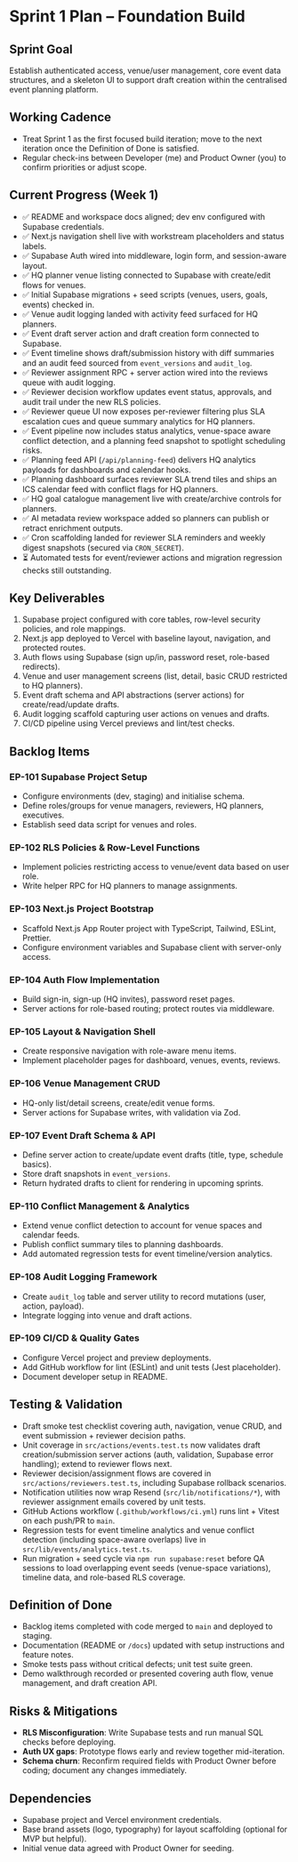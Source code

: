 # Sprint 1 Plan – Foundation Build

## Sprint Goal
Establish authenticated access, venue/user management, core event data structures, and a skeleton UI to support draft creation within the centralised event planning platform.

## Working Cadence
- Treat Sprint 1 as the first focused build iteration; move to the next iteration once the Definition of Done is satisfied.
- Regular check-ins between Developer (me) and Product Owner (you) to confirm priorities or adjust scope.

## Current Progress (Week 1)
- ✅ README and workspace docs aligned; dev env configured with Supabase credentials.
- ✅ Next.js navigation shell live with workstream placeholders and status labels.
- ✅ Supabase Auth wired into middleware, login form, and session-aware layout.
- ✅ HQ planner venue listing connected to Supabase with create/edit flows for venues.
- ✅ Initial Supabase migrations + seed scripts (venues, users, goals, events) checked in.
- ✅ Venue audit logging landed with activity feed surfaced for HQ planners.
- ✅ Event draft server action and draft creation form connected to Supabase.
- ✅ Event timeline shows draft/submission history with diff summaries and an audit feed sourced from `event_versions` and `audit_log`.
- ✅ Reviewer assignment RPC + server action wired into the reviews queue with audit logging.
- ✅ Reviewer decision workflow updates event status, approvals, and audit trail under the new RLS policies.
- ✅ Reviewer queue UI now exposes per-reviewer filtering plus SLA escalation cues and queue summary analytics for HQ planners.
- ✅ Event pipeline now includes status analytics, venue-space aware conflict detection, and a planning feed snapshot to spotlight scheduling risks.
- ✅ Planning feed API (`/api/planning-feed`) delivers HQ analytics payloads for dashboards and calendar hooks.
- ✅ Planning dashboard surfaces reviewer SLA trend tiles and ships an ICS calendar feed with conflict flags for HQ planners.
- ✅ HQ goal catalogue management live with create/archive controls for planners.
- ✅ AI metadata review workspace added so planners can publish or retract enrichment outputs.
- ✅ Cron scaffolding landed for reviewer SLA reminders and weekly digest snapshots (secured via `CRON_SECRET`).
- ⏳ Automated tests for event/reviewer actions and migration regression checks still outstanding.

## Key Deliverables
1. Supabase project configured with core tables, row-level security policies, and role mappings.
2. Next.js app deployed to Vercel with baseline layout, navigation, and protected routes.
3. Auth flows using Supabase (sign up/in, password reset, role-based redirects).
4. Venue and user management screens (list, detail, basic CRUD restricted to HQ planners).
5. Event draft schema and API abstractions (server actions) for create/read/update drafts.
6. Audit logging scaffold capturing user actions on venues and drafts.
7. CI/CD pipeline using Vercel previews and lint/test checks.

## Backlog Items
### EP-101 Supabase Project Setup
- Configure environments (dev, staging) and initialise schema.
- Define roles/groups for venue managers, reviewers, HQ planners, executives.
- Establish seed data script for venues and roles.

### EP-102 RLS Policies & Row-Level Functions
- Implement policies restricting access to venue/event data based on user role.
- Write helper RPC for HQ planners to manage assignments.

### EP-103 Next.js Project Bootstrap
- Scaffold Next.js App Router project with TypeScript, Tailwind, ESLint, Prettier.
- Configure environment variables and Supabase client with server-only access.

### EP-104 Auth Flow Implementation
- Build sign-in, sign-up (HQ invites), password reset pages.
- Server actions for role-based routing; protect routes via middleware.

### EP-105 Layout & Navigation Shell
- Create responsive navigation with role-aware menu items.
- Implement placeholder pages for dashboard, venues, events, reviews.

### EP-106 Venue Management CRUD
- HQ-only list/detail screens, create/edit venue forms.
- Server actions for Supabase writes, with validation via Zod.

### EP-107 Event Draft Schema & API
- Define server action to create/update event drafts (title, type, schedule basics).
- Store draft snapshots in `event_versions`.
- Return hydrated drafts to client for rendering in upcoming sprints.

### EP-110 Conflict Management & Analytics
- Extend venue conflict detection to account for venue spaces and calendar feeds.
- Publish conflict summary tiles to planning dashboards.
- Add automated regression tests for event timeline/version analytics.

### EP-108 Audit Logging Framework
- Create `audit_log` table and server utility to record mutations (user, action, payload).
- Integrate logging into venue and draft actions.

### EP-109 CI/CD & Quality Gates
- Configure Vercel project and preview deployments.
- Add GitHub workflow for lint (ESLint) and unit tests (Jest placeholder).
- Document developer setup in README.

## Testing & Validation
- Draft smoke test checklist covering auth, navigation, venue CRUD, and event submission + reviewer decision paths.
- Unit coverage in `src/actions/events.test.ts` now validates draft creation/submission server actions (auth, validation, Supabase error handling); extend to reviewer flows next.
- Reviewer decision/assignment flows are covered in `src/actions/reviewers.test.ts`, including Supabase rollback scenarios.
- Notification utilities now wrap Resend (`src/lib/notifications/*`), with reviewer assignment emails covered by unit tests.
- GitHub Actions workflow (`.github/workflows/ci.yml`) runs lint + Vitest on each push/PR to `main`.
- Regression tests for event timeline analytics and venue conflict detection (including space-aware overlaps) live in `src/lib/events/analytics.test.ts`.
- Run migration + seed cycle via `npm run supabase:reset` before QA sessions to load overlapping event seeds (venue-space variations), timeline data, and role-based RLS coverage.

## Definition of Done
- Backlog items completed with code merged to `main` and deployed to staging.
- Documentation (README or `/docs`) updated with setup instructions and feature notes.
- Smoke tests pass without critical defects; unit test suite green.
- Demo walkthrough recorded or presented covering auth flow, venue management, and draft creation API.

## Risks & Mitigations
- **RLS Misconfiguration**: Write Supabase tests and run manual SQL checks before deploying.
- **Auth UX gaps**: Prototype flows early and review together mid-iteration.
- **Schema churn**: Reconfirm required fields with Product Owner before coding; document any changes immediately.

## Dependencies
- Supabase project and Vercel environment credentials.
- Base brand assets (logo, typography) for layout scaffolding (optional for MVP but helpful).
- Initial venue data agreed with Product Owner for seeding.
